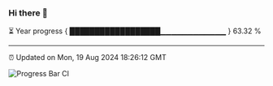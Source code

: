 ### Hi there 👋

⏳ Year progress { ██████████████████▁▁▁▁▁▁▁▁▁▁▁▁ } 63.32 %

---

⏰ Updated on Mon, 19 Aug 2024 18:26:12 GMT

![Progress Bar CI](https://github.com/ZhaoGui/ZhaoGui/workflows/Progress%20Bar%20CI/badge.svg)
